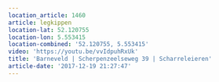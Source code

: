 ```yaml
---
location_article: 1460
article: legkippen
location-lat: 52.120755
location-lon: 5.553415
location-combined: '52.120755, 5.553415'
video: 'https://youtu.be/vvIdpuhRxUk'
title: 'Barneveld | Scherpenzeelseweg 39 | Scharreleieren'
article-date: '2017-12-19 21:27:47'
---
```

